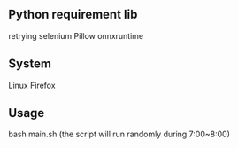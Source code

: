 ## Python requirement lib
retrying
selenium
Pillow
onnxruntime

## System
Linux Firefox 

## Usage
bash main.sh
(the script will run randomly during 7:00~8:00)
